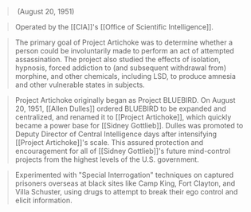 >  (August 20, 1951)

> Operated by the [[CIA]]'s [[Office of Scientific Intelligence]].

> The primary goal of Project Artichoke was to determine whether a person could be involuntarily made to perform an act of attempted assassination. The project also studied the effects of isolation, hypnosis, forced addiction to (and subsequent withdrawal from) morphine, and other chemicals, including LSD, to produce amnesia and other vulnerable states in subjects.

> Project Artichoke originally began as Project BLUEBIRD. On August 20, 1951, [[Allen Dulles]] ordered BLUEBIRD to be expanded and centralized, and renamed it to [[Project Artichoke]], which quickly became a power base for [[Sidney Gottlieb]]. Dulles was promoted to Deputy Director of Central Intelligence days after intensifying [[Project Artichoke]]'s scale. This assured protection and encouragement for all of [[Sidney Gottlieb]]'s future mind-control projects from the highest levels of the U.S. government.

> Experimented with "Special Interrogation" techniques on captured prisoners overseas at black sites like Camp King, Fort Clayton, and Villa Schuster, using drugs to attempt to break their ego control and elicit information.
